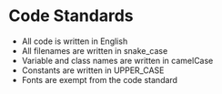 # Code Standards

- All code is written in English  
- All filenames are written in snake_case  
- Variable and class names are written in camelCase  
- Constants are written in UPPER_CASE  
- Fonts are exempt from the code standard

